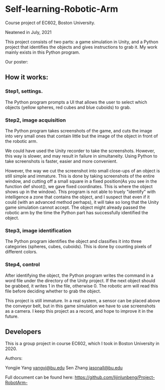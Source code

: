 # Self-learning-Robotic-Arm
Course project of EC602, Boston University.

Neatened in July, 2021

This project consists of two parts: a game simulation in Unity, and a Python project that identifies the objects and gives instructions to grab it.
My work mainly exists in this Python program.

Our poster:



## How it works:

### Step1, settings.

The Python program prompts a UI that allows the user to select which objects (yellow spheres, red cubes and blue cuboids) to grab.

### Step2, image acquisition

The Python program takes screenshots of the game, and cuts the image into very small ones that contain little but the image of the object in front of the robotic arm.

We could have used the Unity recorder to take the screenshots. However, this way is slower, and may result in failure in simultaneity. Using Python to take screenshots
 is faster, easier and more convenient.
 
However, the way we cut the screenshot into small close-ups of an object is still simple and immature. This is done by taking screenshots of the entire window, and cutting off 
a small square in a fixed position(As you see in the function def shoot(), we gave fixed coordinates. This is where the object shows up in the window). 
This program is not able to truely "identify" with intelligence a zone that contains the object, and I suspect that even if it could 
(with an advanced method perhaps), it will take so long that the Unity game simulation cannot accept. The object might already passed the robotic arm by the time 
the Python part has successfully identified the object.

### Step3, image identification

The Python program identifies the object and classifies it into three categories (spheres, cubes, cuboids). This is done by counting pixels of different colors.

### Step4, control

After identifying the object, the Python program writes the command in a word file under the directory of the Unity project. If the next object should be grabbed, 
it writes 1 in the file, otherwise 0. The robotic arm will read this file before deciding whether to grab the object.

This project is still immature. In a real system, a sensor can be placed above the conveyor belt, but in this game simulation we have to use screenshots as a camera. 
I keep this project as a record, and hope to improve it in the future.

## Developers

This is a group project in course EC602, which I took in Boston University in 2020. 

Authors:

Yongjie Yang yangyj@bu.edu Sen Zhang jasonall@bu.edu

Full document can be found here: https://github.com/lijinlunbeng/Project-RobotArm-
